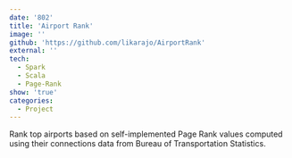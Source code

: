 ```yaml
---
date: '802'
title: 'Airport Rank'
image: ''
github: 'https://github.com/likarajo/AirportRank'
external: ''
tech:
  - Spark
  - Scala
  - Page-Rank
show: 'true'
categories:
  - Project
---
```


Rank top airports based on self-implemented Page Rank values computed using their connections data from Bureau of Transportation Statistics.